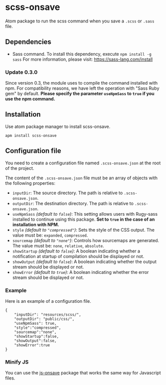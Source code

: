 # scss-onsave
Atom package to run the scss command when you save a `.scss` or `.sass` file.

## Dependencies
* Sass command.
To install this dependency, execute `npm install -g sass`
For more information, please visit: https://sass-lang.com/install

### Update 0.3.0 ###

Since version 0.3, the module uses to compile the command installed with npm.
For compatibility reasons, we have left the operation with "Sass Ruby gem" by default.
**Please specify the parameter `useNpmSass` to `true` if you use the npm command.**

## Installation

Use atom package manager to install scss-onsave.

`apm install scss-onsave`

## Configuration file

You need to create a configuration file named `.scss-onsave.json` at the root of the project.

The content of the `.scss-onsave.json` file must be an array of objects with the following properties:

* `inputDir`: The source directory. The path is relative to `.scss-onsave.json`.
* `outputDir`: The destination directory. The path is relative to `.scss-onsave.json`.
* `useNpmSass` _(default to `false`)_: This setting allows users with Rugy-sass installed to continue using this package. **Set to `true` in the case of an installation with NPM.**
* `style` _(default to `"compressed"`)_: Sets the style of the CSS output. The value must be: `expanded`, `compressed`.
* `sourcemap` _(default to `"none"`)_: Controls how sourcemaps are generated. The value must be: `none`, `relative`, `absolute`.
* `showStartup` _(default to `false`)_: A boolean indicating whether a notification at startup of compilation should be displayed or not.
* `showOutput` _(default to `false`)_: A boolean indicating whether the output stream should be displayed or not.
* `showError` _(default to `true`)_: A boolean indicating whether the error stream should be displayed or not.

### Example ###

Here is an example of a configuration file.

```
{
	"inputDir": "resources/scss/",
	"outputDir": "public/css/",
	"useNpmSass": true,
	"style":"compressed",
	"sourcemap":"none",
	"showStartup":false,
	"showOutput":false,
	"showError":true
}
```

### Minify JS ###

You can use the [js-onsave](https://atom.io/packages/js-onsave) package that works the same way for Javascript files.
